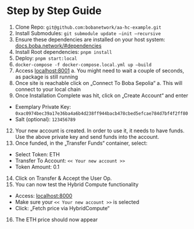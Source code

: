 # Step by Step Guide

1. Clone Repo: `git@github.com:bobanetwork/aa-hc-example.git`
2. Install Submodules: `git submodule update —init —recursive`
3. Ensure these dependencies are installed on your host system: [docs.boba.network/#dependencies](https://docs.boba.network/#dependencies)
4. Install Root dependencies: `pnpm install`
5. Deploy: `pnpm start:local` 
6. `docker-compose -f docker-compose.local.yml up —build`
7. Access [localhost:8001](http://localhost:8001/)
    a. You might need to wait a couple of seconds, as package is still running
9. Once site is reachable click on „Connect To Boba Sepolia“
    a. This will connect to your local chain
10. Once Installation Complete was hit, click on „Create Account“ and enter
- Exemplary Private Key: `0xac0974bec39a17e36ba4a6b4d238ff944bacb478cbed5efcae784d7bf4f2ff80`
- Salt (optional): `123456789`
12. Your new account is created. In order to use it, it needs to have funds. Use the above private key and send funds into the account.
13. Once funded, in the „Transfer Funds“ container, select:
- Select Token: ETH
- Transfer To Account: `<< Your new account >>`
- Token Amount: 0.1
14. Click on Transfer & Accept the User Op. 
15. You can now test the Hybrid Compute functionality
- Access: [localhost:8000](http://localhost:8000/)
- Make sure your `<< Your new account >>` is selected
- Click: „Fetch price via HybridCompute“
16. The ETH price should now appear
